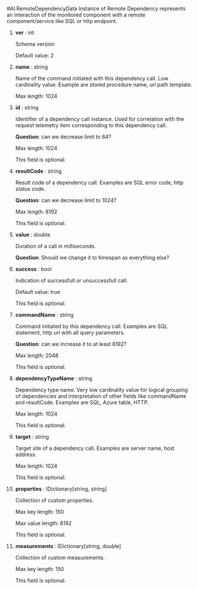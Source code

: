 
#AI.RemoteDependencyData
Instance of Remote Dependency represents an interaction of the monitored component with a remote component/service like SQL or http endpoint.

1. **ver** : int

    Schema version
    
    Default value: 2
    
1. **name** : string

    Name of the command initiated with this dependency call. Low cardinality value. Example are stored procedure name, url path template.
    
    Max length: 1024
    
1. **id** : string

    Identifier of a dependency call instance. Used for correlation with the request telemetry item corresponding to this dependency call.
    
    **Question**: can we decrease limit to 64?
    
    Max length: 1024
    
    This field is optional.
    
1. **resultCode** : string

    Result code of a dependency call. Examples are SQL error code, http status code.
    
    **Question**: can we decrease limit to 1024?
    
    Max length: 8192
    
    This field is optional.
    
1. **value** : double

    Duration of a call in milliseconds.
    
    **Question**: Should we change it to timespan as everything else?
    
1. **success** : bool

    Indication of successfull or unsuccessfull call.
    
    Default value: true
    
    This field is optional.
    
1. **commandName** : string

    Command initiated by this dependency call. Examples are SQL statement, http url with all query parameters.
    
    **Question**: can we increase it to at least 8192?
    
    Max length: 2048
    
    This field is optional.
    
1. **dependencyTypeName** : string

    Dependency type name. Very low cardinality value for logical grouping of dependencies and interpretation of other fields like commandName and resultCode. Examples are SQL, Azure table, HTTP.
    
    Max length: 1024
    
    This field is optional.
    
1. **target** : string

    Target site of a dependency call. Examples are server name, host address.
    
    Max length: 1024
    
    This field is optional.
    
1. **properties** : IDictionary[string, string]

    Collection of custom properties.
    
    Max key length: 150
    
    Max value length: 8192
    
    This field is optional.
    
1. **measurements** : IDictionary[string, double]

    Collection of custom measurements.
    
    Max key length: 150
    
    This field is optional.
    
